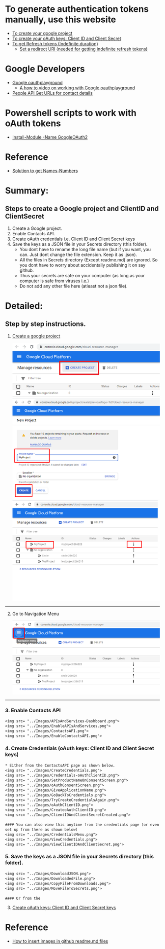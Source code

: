 # To generate authentication tokens manually, use this website
* [To create your google project](https://console.cloud.google.com/cloud-resource-manager)
* [To create your oAuth keys: Client ID and Client Secret](https://developers.google.com/identity/protocols/OpenIDConnect#getcredentials)
* [To get Refresh tokens (Indefinite duration)](https://monteledwards.com/2017/03/05/powershell-oauth-downloadinguploading-to-google-drive-via-drive-api/)
    * [Set a redirect URI (needed for getting indefinite refresh tokens)](https://developers.google.com/identity/protocols/OpenIDConnect#setredirecturi) 

# Google Developers
* [Google oauthplayground](https://developers.google.com/oauthplayground/ )
    * [A how to video on working with Google oauthplayground](https://www.youtube.com/watch?v=nRF_HdrYeGE ) 
* [People API Get URLs for contact details](https://developers.google.com/people/api/rest/v1/people/get) 

# Powershell scripts to work with oAuth tokens
* [Install-Module -Name GoogleOAuth2](https://www.powershellgallery.com/packages/GoogleOAuth2/1.0.1.0)

# Reference
* [Solution to get Names-Numbers](https://www.reddit.com/r/PowerShell/comments/7ax36a/powershell_and_google_contacts_api/)

# Summary: 
## Steps to create a Google project and ClientID and ClientSecret
1. Create a Google project.
2. Enable Contacts API.
3. Create oAuth credentials i.e. Client ID and Client Secret keys
4. Save the keys as a JSON file in your Secrets directory (this folder).
    - You dont have to rename the long file name (but if you want, you can. Just dont change the file extension. Keep it as .json).
    - All the files in Secrets directory (Except readme.md) are ignored. So you dont have to worry about accidentally publishing it on say github.
    - Thus your secrets are safe on your computer (as long as your computer is safe from viruses i.e.)
    - Do not add any other file here (atleast not a json file).

# Detailed: 
## Step by step instructions.
1. [Create a google project](https://console.cloud.google.com/cloud-resource-manager)

    <img src= "../Images/CreateProject.png">
    <img src= "../Images/ProjectName.png">
    <img src= "../Images/ProjectCreated.png" >
--------
2. Go to Navigation Menu

    <img src= "../Images/NavigationMenu.png" >
--------
### 3. Enable Contacts API  
    <img src= "../Images/APIsAndServices-Dashboard.png">
    <img src= "../Images/EnableAPIsAndServices.png">
    <img src= "../Images/ContactsAPI.png">
    <img src= "../Images/EnableContactsAPI.png">
### 4. Create Credentials (oAuth keys:  Client ID and Client Secret keys)
    * Either from the ContactsAPI page as shown below.
    <img src= "../Images/CreateCredentials.png">
    <img src= "../Images/Credentials-oAuthClientID.png">
    <img src= "../Images/SetProductNameOnConsentScreen.png">
    <img src= "../Images/oAuthConsentScreen.png">
    <img src= "../Images/GiveApplicationName.png">
    <img src= "../Images/GoBackToCredentials.png">
    <img src= "../Images/TryCreateCredentialsAgain.png">
    <img src= "../Images/oAuthClientID.png">
    <img src= "../Images/CreateoAuthClientID.png">
    <img src= "../Images/ClientIDAndClientSecretCreated.png">
    
    #### You can also view this anytime from the credentials page (or even set up from there as shown below)
    <img src= "../Images/CredentialsMenu.png">
    <img src= "../Images/ViewCredentials.png">
    <img src= "../Images/ViewClientIDAndClientSecret.png">
### 5. Save the keys as a JSON file in your Secrets directory (this folder).

    <img src= "../Images/DownloadJSON.png">
    <img src= "../Images/DownloadedFile.png">
    <img src= "../Images/CopyFileFromDownloads.png">
    <img src= "../Images/MoveFileToSecrets.png">

    #### Or from the 
3. [Create oAuth keys:  Client ID and Client Secret keys](https://developers.google.com/identity/protocols/OpenIDConnect#getcredentials)

    

# Reference
* [How to insert images in github readme.md files](https://youtu.be/hHbWF1Bvgf4)
